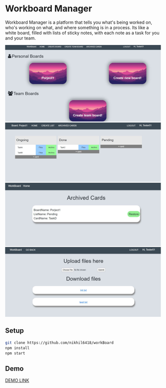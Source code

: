 # Workboard Manager

Workboard Manager is a platform that tells you what's being worked on, who's working on what, and where something is in a process.
Its like a white board, filled with lists of sticky notes, with each note as a task for you and your team.

<img src="public/images/i1.JPG">
<img src="public/images/i2.JPG">
<img src="public/images/i3.JPG">
<img src="public/images/i4.JPG">


## Setup
```bash
git clone https://github.com/nikhil6418/workBoard
npm install
npm start
```
## Demo
[DEMO LINK](https://workboard2021.herokuapp.com/)




